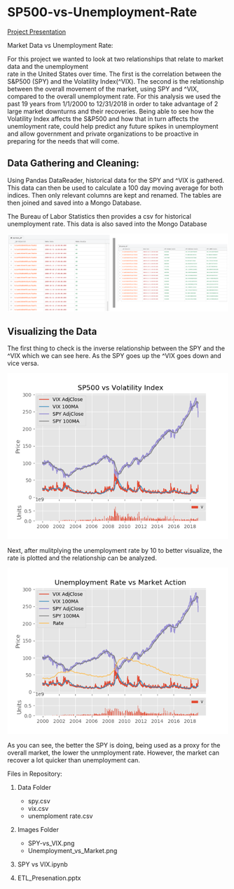 # SP500-vs-Unemployment-Rate

[Project Presentation](https://matlickp.github.io/SP500-vs-Unemployment-Rate/)

Market Data vs Unemployment Rate:

For this project we wanted to look at two relationships that relate to market data and the unemployment  
rate in the United States over time. The first is the correlation between the S&P500 (SPY) and the
Volatility Index(^VIX). The second is the relationship between the overall movement of the market, using SPY and ^VIX,
compared to the overall unemployment rate. For this analysis we used the past 19 years from 1/1/2000 to 
12/31/2018 in order to take advantage of 2 large market downturns and their recoveries. Being able to see how the 
Volatility Index affects the S&P500 and how that in turn affects the unemloyment rate, could help predict any future spikes
in unemployment and allow government and private organizations to be proactive in preparing for the needs that will come.

## Data Gathering and Cleaning:

Using Pandas DataReader, historical data for the SPY and ^VIX is gathered.
This data can then be used to calculate a 100 day moving average for both indices.
Then only relevant columns are kept and renamed.
The tables are then joined and saved into a Mongo Database.

The Bureau of Labor Statistics then provides a csv for historical unemployment rate.
This data is also saved into the Mongo Database

![Market and Employment Data](Images/database_tables.png?raw=true "Data")

## Visualizing the Data

The first thing to check is the inverse relationship between the SPY and the ^VIX which we can see here. As the SPY goes up the ^VIX goes down and vice versa.

![SPY and VIX](Images/SPYvsVIX.png?raw=true "Market Comparison")

Next, after mulitplying the unemployment rate by 10 to better visualize, the rate is plotted and the relationship can be analyzed. 

![Market and Unemployment](Images/UnemploymentvsMarket.png?raw=true "Market vs Unemployment")

As you can see, the better the SPY is doing, being used as a proxy for the overall market, the lower the unmployment rate. However, the market can recover a lot quicker than unemployment can.

Files in Repository:

1. Data Folder
	- spy.csv
	- vix.csv
	- unemploment rate.csv
	
2. Images Folder
	- SPY-vs_VIX.png
	- Unemployment_vs_Market.png
	
3. SPY vs VIX.ipynb 

4. ETL_Presenation.pptx
		
		




		
	
	 


